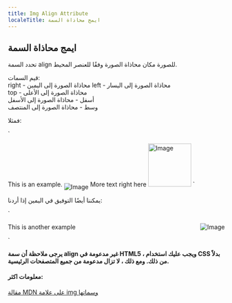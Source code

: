 ```yaml
---
title: Img Align Attribute
localeTitle: ايمج محاذاة السمة
---
```

## ايمج محاذاة السمة

تحدد السمة align للصورة مكان محاذاة الصورة وفقًا للعنصر المحيط.

قيم السمات:  
right - محاذاة الصورة إلى اليمين left - محاذاة الصورة إلى اليسار  
top - محاذاة الصورة إلى الأعلى  
أسفل - محاذاة الصورة إلى الأسفل  
وسط - محاذاة الصورة إلى المنتصف

فمثلا:

 `
<!DOCTYPE html> 
 <html lang="en"> 
  <head> 
   <title>Img Align Attribute</title> 
 </head> 
 <body> 
  <p>This is an example. <img src="image.png" alt="Image" align="middle"> More text right here 
  <img src="image.png" alt="Image" width="100"/> 
  </body> 
 </html> 
` 

يمكننا أيضًا التوفيق في اليمين إذا أردنا:

 `
<p>This is another example<img src="image.png" alt="Image" align="right"></p> 
` 

**يرجى ملاحظة أن سمة align غير مدعومة في HTML5 ، ويجب عليك استخدام CSS بدلاً من ذلك. ومع ذلك ، لا تزال مدعومة من جميع المتصفحات الرئيسية.**

#### معلومات اكثر:

[مقالة MDN على علامة img وسماتها](https://developer.mozilla.org/en-US/docs/Web/HTML/Element/img)